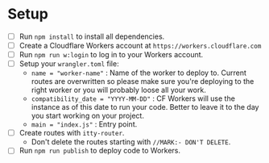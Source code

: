 # Setup

- [ ] Run `npm install` to install all dependencies.
- [ ] Create a Cloudflare Workers account at `https://workers.cloudflare.com`
- [ ] Run `npm run w:login` to log in to your Workers account.
- [ ] Setup your `wrangler.toml` file:
  - `name = "worker-name"` : Name of the worker to deploy to. Current routes are overwritten so please make sure you're deploying to the right worker or you will probably loose all your work.
  - `compatibility_date = "YYYY-MM-DD"` : CF Workers will use the instance as of this date to run your code. Better to leave it to the day you start working on your project.
  - `main = "index.js"` : Entry point.
- [ ] Create routes with `itty-router`.
  - Don't delete the routes starting with `//MARK:- DON'T DELETE`.
- [ ] Run `npm run publish` to deploy code to Workers.
